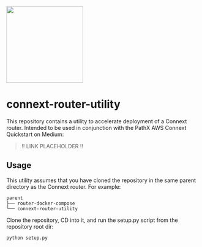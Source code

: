 <p float="left">
  <img height=200 src="https://i.ibb.co/yf9cqPx/Path-X-connext.png">
 </p>

# connext-router-utility

This repository contains a utility to accelerate deployment of a Connext router. Intended to be used in conjunction with the PathX AWS Connext Quickstart on Medium:

> !! LINK PLACEHOLDER !!

## Usage

This utility assumes that you have cloned the repository in the same parent directory as the Connext router. For example:

```
parent
├── router-docker-compose
└── connext-router-utility
``` 

Clone the repository, CD into it, and run the setup.py script from the repository root dir:

```
python setup.py
```
